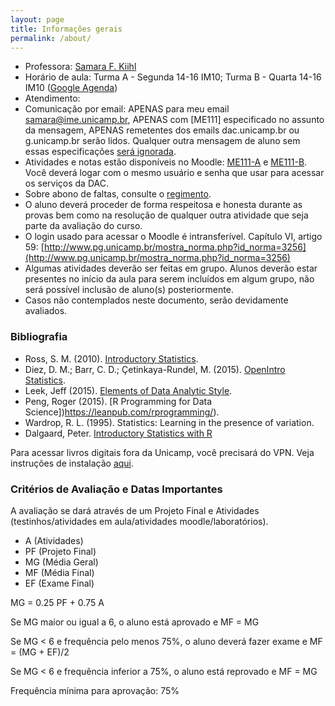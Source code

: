 ```yaml
---
layout: page
title: Informações gerais
permalink: /about/
---
```



* Professora: [Samara F. Kiihl](http://samarafk.github.io/)
 * Horário de aula: Turma A - Segunda 14-16 IM10; Turma B - Quarta 14-16 IM10 ([Google Agenda](https://calendar.google.com/calendar/embed?src=1m675n4lf9uaj4kdi0f7vmtbi8%40group.calendar.google.com&ctz=America/Sao_Paulo
))
 * Atendimento: 
 * Comunicação por email: APENAS para meu email samara@ime.unicamp.br, APENAS com [ME111] especificado no assunto da mensagem, APENAS remetentes dos emails dac.unicamp.br ou g.unicamp.br serão lidos. Qualquer outra mensagem de aluno sem essas especificações [será ignorada](images/hqdefault.jpg).
 * Atividades e notas estão disponíveis no Moodle: [ME111-A](http://www.ggte.unicamp.br/eam/course/view.php?id=3619) e [ME111-B](http://www.ggte.unicamp.br/eam/course/view.php?id=3620). Você deverá logar com o mesmo usuário e senha que usar para acessar os serviços da DAC. 
 * Sobre abono de faltas, consulte o [regimento](http://www.dac.unicamp.br/portal/grad/regimento/capitulo_v/secao_x/).
 * O aluno deverá proceder de forma respeitosa e honesta durante as provas bem como na resolução de qualquer outra atividade que seja parte da avaliação do curso.
 * O login usado para acessar o Moodle é intransferível. Capítulo VI, artigo 59: [http://www.pg.unicamp.br/mostra_norma.php?id_norma=3256](http://www.pg.unicamp.br/mostra_norma.php?id_norma=3256)
* Algumas atividades deverão ser feitas em grupo. Alunos deverão estar presentes no início da aula para serem incluídos em algum grupo, não será possível inclusão de aluno(s) posteriormente.
* Casos não contemplados neste documento, serão devidamente avaliados. 

### Bibliografia

* Ross, S. M. (2010). [Introductory Statistics](http://www.sciencedirect.com/science/book/9780123743886).
* Diez, D. M.; Barr, C. D.; Çetinkaya-Rundel, M. (2015). [OpenIntro Statistics](https://drive.google.com/file/d/0B-DHaDEbiOGkY1FCdEJFNGV1Ym8/view).
* Leek, Jeff (2015). [Elements of Data Analytic Style](https://leanpub.com/datastyle/).
* Peng, Roger (2015). [R Programming for Data Science])https://leanpub.com/rprogramming/).
* Wardrop, R. L. (1995). Statistics: Learning in the presence of variation.
* Dalgaard, Peter. [Introductory Statistics with R](http://link.springer.com/book/10.1007%2F978-0-387-79054-1)

Para acessar livros digitais fora da Unicamp, você precisará do VPN. Veja instruções de instalação [aqui](http://www.ccuec.unicamp.br/ccuec/acesso_remoto_vpn).


### Critérios de Avaliação e Datas Importantes
 
A avaliação se dará através de um Projeto Final e Atividades (testinhos/atividades em aula/atividades moodle/laboratórios).

* A (Atividades)
* PF (Projeto Final)
* MG (Média Geral)
* MF (Média Final)
* EF (Exame Final)

MG = 0.25 PF + 0.75 A

Se MG maior ou igual a 6, o aluno está aprovado e MF = MG

Se MG < 6 e frequência pelo menos 75%, o aluno deverá fazer exame e MF = (MG + EF)/2

Se MG < 6 e frequência inferior a 75%, o aluno está reprovado e MF = MG

Frequência mínima para aprovação: 75% 


